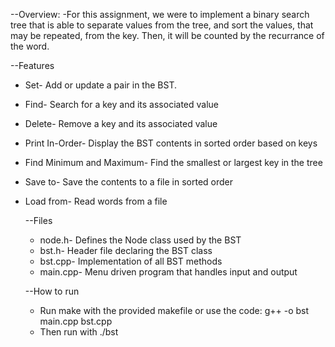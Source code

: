 --Overview:
-For this assignment, we were to implement a binary search tree that is able to separate values from the tree, and sort the values, that may be repeated, from the key. Then, it will be counted by the recurrance of the word.

--Features
- Set- Add or update a pair in the BST.
- Find- Search for a key and its associated value
- Delete- Remove a key and its associated value
- Print In-Order- Display the BST contents in sorted order based on keys
- Find Minimum and Maximum- Find the smallest or largest key in the tree
- Save to- Save the contents to a file in sorted order
- Load from- Read words from a file

  --Files
  - node.h- Defines the Node class used by the BST
  - bst.h- Header file declaring the BST class
  - bst.cpp- Implementation of all BST methods
  - main.cpp- Menu driven program that handles input and output

  --How to run
  - Run make with the provided makefile or use the code: g++ -o bst main.cpp bst.cpp
  - Then run with ./bst
